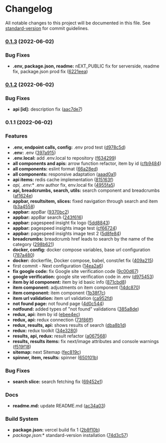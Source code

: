 # Changelog

All notable changes to this project will be documented in this file. See [standard-version](https://github.com/conventional-changelog/standard-version) for commit guidelines.

### [0.1.3](https://github.com/rudyalvaradobeltran/mercado-libre-test-practico/compare/v0.1.2...v0.1.3) (2022-06-02)


### Bug Fixes

* **.env, package.json, readme:** nEXT_PUBLIC fix for serverside, readme fix, package.json prod fix ([6221eea](https://github.com/rudyalvaradobeltran/mercado-libre-test-practico/commit/6221eeaf5b8651a4b492246d9ef84a8a277e1c43))

### [0.1.2](https://github.com/rudyalvaradobeltran/mercado-libre-test-practico/compare/v0.1.1...v0.1.2) (2022-06-02)


### Bug Fixes

* **api [id]:** description fix ([aac7de7](https://github.com/rudyalvaradobeltran/mercado-libre-test-practico/commit/aac7de71e1e8c0a3aac0294706794061fe254fdb))

### 0.1.1 (2022-06-02)


### Features

* **.env, endpoint calls, config:** .env prod test ([d978c5d](https://github.com/rudyalvaradobeltran/mercado-libre-test-practico/commit/d978c5dbd448b96c4dbdb48b9fbb0fab286de167))
* **.env:** .env ([397a915](https://github.com/rudyalvaradobeltran/mercado-libre-test-practico/commit/397a9159e17677a184f2b7e9966b90a88bc161f0))
* **.env.local:** add .env.local to repository ([f634299](https://github.com/rudyalvaradobeltran/mercado-libre-test-practico/commit/f634299a72ff9f8ea2c362cbd1dfb7d60199184a))
* **all components and apis:** arrow function refactor, item by id ([cfb9484](https://github.com/rudyalvaradobeltran/mercado-libre-test-practico/commit/cfb9484696986eb394bd862657e588a224aae480))
* **all components:** eslint format ([66a28ed](https://github.com/rudyalvaradobeltran/mercado-libre-test-practico/commit/66a28ed3cc2c7456136bcfc59be8eb4a65e031eb))
* **all components:** responsive adaptation ([aaad0a1](https://github.com/rudyalvaradobeltran/mercado-libre-test-practico/commit/aaad0a1dc06f3012a07ae471cbc6ba9e1dfba236))
* **api items:** redis cache implementation ([815163f](https://github.com/rudyalvaradobeltran/mercado-libre-test-practico/commit/815163f0d44dfaeaf26508769588f1e9307ec4f0))
* **api, .env*:** .env author fix, env.local fix ([4955fa5](https://github.com/rudyalvaradobeltran/mercado-libre-test-practico/commit/4955fa52f9af9967823af7f19f04d836372252b2))
* **api, breadcrumbs, search, utils:** search component and breadcrumbs ([af1624e](https://github.com/rudyalvaradobeltran/mercado-libre-test-practico/commit/af1624efc05995fcab5fd7e577e44ec6b80917e2))
* **appbar, resultsitem, slices:** fixed navigation through search and item ([b3a4558](https://github.com/rudyalvaradobeltran/mercado-libre-test-practico/commit/b3a4558f60fac4d44c14c6cf193dc337e9fc5dc0))
* **appbar:** appBar ([9370bc2](https://github.com/rudyalvaradobeltran/mercado-libre-test-practico/commit/9370bc28de1d9736238e7acdf7e6430874ef8167))
* **appbar:** appBar search ([243f616](https://github.com/rudyalvaradobeltran/mercado-libre-test-practico/commit/243f6160ad0507ec02e15976de60617ce08fa848))
* **appbar:** pagespeed insight fix logo ([5dd8843](https://github.com/rudyalvaradobeltran/mercado-libre-test-practico/commit/5dd88433ca62ec5fa2fa9413fa75f4bf0376bbd8))
* **appbar:** pagespeed insights image test ([cf66724](https://github.com/rudyalvaradobeltran/mercado-libre-test-practico/commit/cf66724dfb7317fe12c58a42b4f052fb26a6b133))
* **appbar:** pagespeed insights image test 2 ([5d8fe84](https://github.com/rudyalvaradobeltran/mercado-libre-test-practico/commit/5d8fe84ecf0f27c41dbba7b61cf6652b8da58048))
* **breadcrumbs:** breadcrumb href leads to search by the name of the category ([298b621](https://github.com/rudyalvaradobeltran/mercado-libre-test-practico/commit/298b621470453a029e50c45b2946178dc8907ae2))
* **docker, config:** docker compose variables, base url configuration ([787a480](https://github.com/rudyalvaradobeltran/mercado-libre-test-practico/commit/787a4803e9db028284f5ecdc2b3704df6b8fab8e))
* **docker:** dockerfile, Docker compose, babel, const/let fix ([409a215](https://github.com/rudyalvaradobeltran/mercado-libre-test-practico/commit/409a215f035249711282f2b7bc64834c8e2dd4ff))
* first commit - Next configuration ([14ea2a6](https://github.com/rudyalvaradobeltran/mercado-libre-test-practico/commit/14ea2a6b3f1650b1f9b6279adbdb113915a06770))
* **fix google code:** fix Google site verification code ([9c00d67](https://github.com/rudyalvaradobeltran/mercado-libre-test-practico/commit/9c00d670c9bda14a7810a0c7e0f56d5242ca0693))
* **google verification:** google site verification code in .env ([d975453](https://github.com/rudyalvaradobeltran/mercado-libre-test-practico/commit/d975453f8f3081ad6ca331e7bda7275f3a03c5c6))
* **item by id component:** item by id basic info ([871cbd8](https://github.com/rudyalvaradobeltran/mercado-libre-test-practico/commit/871cbd838561192f144969d6eeca3fdc7b0c512e))
* **item component:** adjustments on item component ([14dc870](https://github.com/rudyalvaradobeltran/mercado-libre-test-practico/commit/14dc8701e74e55c7037ebf3880f1f9396e6f42fa))
* **item component:** item component ([1b38f7c](https://github.com/rudyalvaradobeltran/mercado-libre-test-practico/commit/1b38f7cca2de8ecbcca850a863d38a6a85501807))
* **item url validation:** item url validation ([ca952fd](https://github.com/rudyalvaradobeltran/mercado-libre-test-practico/commit/ca952fd6a8416c7e8e0bfa751b66afdb6fb85f84))
* **not found page:** not found page ([4d0c544](https://github.com/rudyalvaradobeltran/mercado-libre-test-practico/commit/4d0c544f4d3f9dd2ac5f1dfb4dcfc2ba60f4e82c))
* **notfound:** added types of "not found" validations ([385a8de](https://github.com/rudyalvaradobeltran/mercado-libre-test-practico/commit/385a8de3faff9550cb67646091869573edd43ee8))
* **redux, api:** item by id ([ebee4ec](https://github.com/rudyalvaradobeltran/mercado-libre-test-practico/commit/ebee4ecc4976352bb46c54df7edeb781e4b56c52))
* **redux, api:** redux connection ([73f86ff](https://github.com/rudyalvaradobeltran/mercado-libre-test-practico/commit/73f86ff4d1a32bbe075dc4c05c87ef383afefe66))
* **redux, results, api:** shows results of search ([dba8b1d](https://github.com/rudyalvaradobeltran/mercado-libre-test-practico/commit/dba8b1dbcf8b519f1d3f4f832a9ba50b117fb826))
* **redux:** redux toolkit ([34e3280](https://github.com/rudyalvaradobeltran/mercado-libre-test-practico/commit/34e3280d21336c83866641e47a101bd3a93c4617))
* **results, api, redux:** result refactor ([a067568](https://github.com/rudyalvaradobeltran/mercado-libre-test-practico/commit/a0675683d2efea0e8bc80ded1cf6c6f0f304dcdb))
* **results, results items:** fix next/image attributes and console warnings ([f519f18](https://github.com/rudyalvaradobeltran/mercado-libre-test-practico/commit/f519f189126800a9b40b9709694f0fa2db4346d6))
* **sitemap:** next Sitemap ([fec819c](https://github.com/rudyalvaradobeltran/mercado-libre-test-practico/commit/fec819c5c9adcbacea8494c6596ca098593e77e4))
* **spinner, item, results:** spinner ([650101b](https://github.com/rudyalvaradobeltran/mercado-libre-test-practico/commit/650101b1618ecd45c396b1009edb061d382f3090))


### Bug Fixes

* **search slice:** search fetching fix ([69452e1](https://github.com/rudyalvaradobeltran/mercado-libre-test-practico/commit/69452e162e76f73acaa8c9d3e728857156a9f800))


### Docs

* **readme.md:** update README.md ([ac34a03](https://github.com/rudyalvaradobeltran/mercado-libre-test-practico/commit/ac34a03fdb71f8e752fbf7af0b650ccb0e475faa))


### Build System

* **package.json:** vercel build fix 1 ([2b8f10b](https://github.com/rudyalvaradobeltran/mercado-libre-test-practico/commit/2b8f10bf4fc81e824b82defe45b90bcc56ba4d17))
* **package*.json:** standard-version installation ([74d3c57](https://github.com/rudyalvaradobeltran/mercado-libre-test-practico/commit/74d3c57099e4211259de8b6d25aee00da1a813a0))
